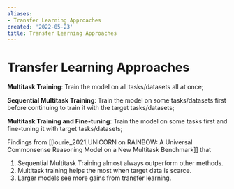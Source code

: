 ```yaml
---
aliases:
- Transfer Learning Approaches
created: '2022-05-23'
title: Transfer Learning Approaches
---
```


# Transfer Learning Approaches

**Multitask Training**: Train the model on all tasks/datasets all at once;

**Sequential Multitask Training**: Train the model on some tasks/datasets first before continuing to train it with the target tasks/datasets;

**Multitask Training and Fine-tuning**: Train the model on some tasks first and fine-tuning it with target tasks/datasets;

Findings from [[lourie_2021|UNICORN on RAINBOW: A Universal Commonsense Reasoning Model on a New Multitask Benchmark]] that
1. Sequential Multitask Training almost always outperform other methods.
2. Multitask training helps the most when target data is scarce.
3. Larger models see more gains from transfer learning.
